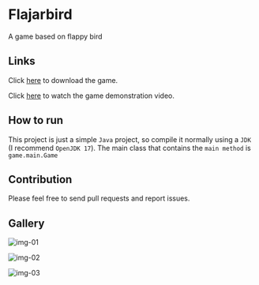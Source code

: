 # Flajarbird

A game based on flappy bird


## Links

Click [here](https://julio-igreja.itch.io/flajarbird) to download the game.

Click [here](https://youtu.be/xqqdUuVdnFE) to watch the game demonstration video.

## How to run

This project is just a simple `Java` project, so compile it normally using a `JDK` (I recommend `OpenJDK 17`). The main class that contains the `main method` is `game.main.Game`

## Contribution

Please feel free to send pull requests and report issues.

## Gallery

![img-01](https://img.itch.zone/aW1hZ2UvMjIwNDU0Ny8xMzAzNDE0OC5wbmc=/original/qITqcS.png)

![img-02](https://img.itch.zone/aW1hZ2UvMjIwNDU0Ny8xMzAzNDE0OS5wbmc=/original/dzScDa.png)

![img-03](https://img.itch.zone/aW1hZ2UvMjIwNDU0Ny8xMzAzNDE0Ny5wbmc=/original/BLvtjS.png)
